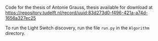 Code for the thesis of Antonie Grauss, thesis available for download at https://repository.tudelft.nl/record/uuid:83d273d0-f496-421a-a74d-1656a327ec25

To run the Light Switch discovery, run the file `run.py` in the `Algorithm` directory.
